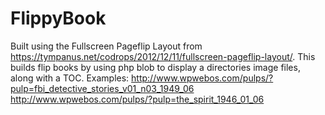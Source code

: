 # FlippyBook
Built using the Fullscreen Pageflip Layout from https://tympanus.net/codrops/2012/12/11/fullscreen-pageflip-layout/. This builds flip books by using php blob to display a directories image files, along with a TOC. 
Examples:
http://www.wpwebos.com/pulps/?pulp=fbi_detective_stories_v01_n03_1949_06 
http://www.wpwebos.com/pulps/?pulp=the_spirit_1946_01_06
